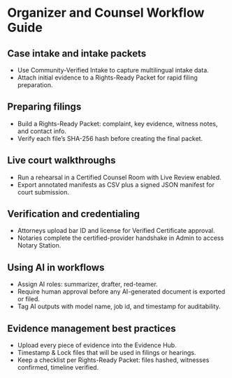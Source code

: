 # Organizer and Counsel Workflow Guide

## Case intake and intake packets

- Use Community-Verified Intake to capture multilingual intake data.
- Attach initial evidence to a Rights-Ready Packet for rapid filing preparation.

## Preparing filings

- Build a Rights-Ready Packet: complaint, key evidence, witness notes, and contact info.
- Verify each file’s SHA-256 hash before creating the final packet.

## Live court walkthroughs

- Run a rehearsal in a Certified Counsel Room with Live Review enabled.
- Export annotated manifests as CSV plus a signed JSON manifest for court submission.

## Verification and credentialing

- Attorneys upload bar ID and license for Verified Certificate approval.
- Notaries complete the certified-provider handshake in Admin to access Notary Station.

## Using AI in workflows

- Assign AI roles: summarizer, drafter, red-teamer.
- Require human approval before any AI-generated document is exported or filed.
- Tag AI outputs with model name, job id, and timestamp for auditability.

## Evidence management best practices

- Upload every piece of evidence into the Evidence Hub.
- Timestamp & Lock files that will be used in filings or hearings.
- Keep a checklist per Rights-Ready Packet: files hashed, witnesses confirmed, timeline verified.
